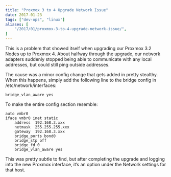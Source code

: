 ```yaml
---
title: "Proxmox 3 to 4 Upgrade Network Issue"
date: 2017-01-23
tags: ["dev-ops", "linux"]
aliases: [
    "/2017/01/proxmox-3-to-4-upgrade-network-issue/",
]
---
```


This is a problem that showed itself when upgrading our Proxmox 3.2 Nodes up to
Proxmox 4.  About halfway through the upgrade, our network adapters suddenly
stopped being able to communicate with any local addresses, but could still ping
outside addresses.

The cause was a minor config change that gets added in pretty stealthy.  When
this happens, simply add the following line to the bridge config in
/etc/network/interfaces:

```text
bridge_vlan_aware yes
```

To make the entire config section resemble:

```text
auto vmbr0
iface vmbr0 inet static
    address  192.168.3.xxx
    netmask  255.255.255.xxx
    gateway  192.168.3.xxx
    bridge_ports bond0
    bridge_stp off
    bridge_fd 0
    bridge_vlan_aware yes
```

This was pretty subtle to find, but after completing the upgrade and logging
into the new Proxmox interface, it’s an option under the Network settings for
that host.
